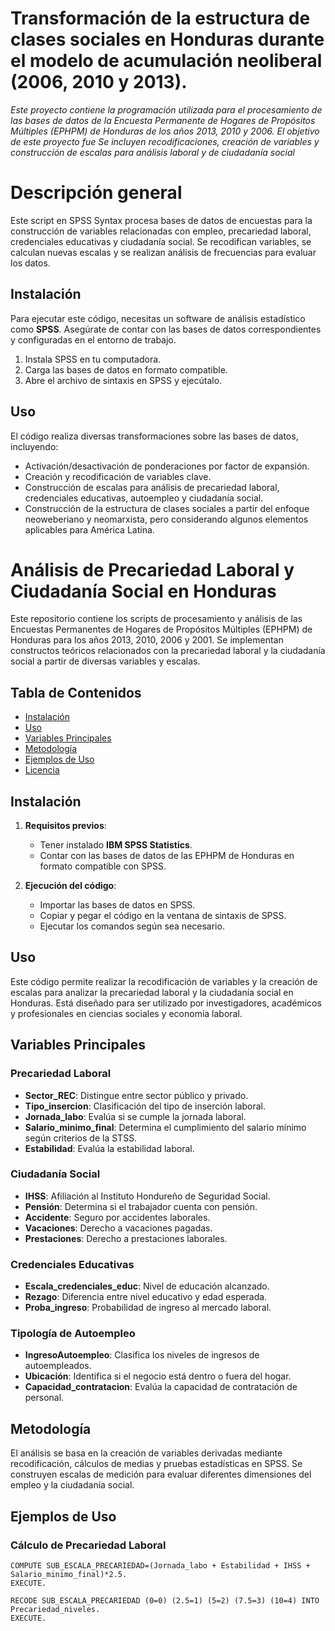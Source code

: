 # Transformación de la estructura de clases sociales en Honduras durante el modelo de acumulación neoliberal (2006, 2010 y 2013).

*Este proyecto contiene la programación utilizada para el procesamiento de las bases de datos de la Encuesta Permanente de Hogares de Propósitos Múltiples (EPHPM) de Honduras de los años 2013, 2010 y 2006.
El objetivo de este proyecto fue 
Se incluyen recodificaciones, creación de variables y construcción de escalas para análisis laboral y de ciudadanía social*

# Descripción general 
Este script en SPSS Syntax procesa bases de datos de encuestas para la construcción de variables relacionadas con empleo, precariedad laboral, credenciales educativas y ciudadanía social.
Se recodifican variables, se calculan nuevas escalas y se realizan análisis de frecuencias para evaluar los datos.

## Instalación

Para ejecutar este código, necesitas un software de análisis estadístico como **SPSS**. Asegúrate de contar con las bases de datos correspondientes y configuradas en el entorno de trabajo.

1. Instala SPSS en tu computadora.
2. Carga las bases de datos en formato compatible.
3. Abre el archivo de sintaxis en SPSS y ejecútalo.

## Uso

El código realiza diversas transformaciones sobre las bases de datos, incluyendo:

- Activación/desactivación de ponderaciones por factor de expansión.
- Creación y recodificación de variables clave.
- Construcción de escalas para análisis de precariedad laboral, credenciales educativas, autoempleo y ciudadanía social.
- Construcción de la estructura de clases sociales a partir del enfoque neoweberiano y neomarxista, pero considerando algunos elementos aplicables para América Latina.

# Análisis de Precariedad Laboral y Ciudadanía Social en Honduras

Este repositorio contiene los scripts de procesamiento y análisis de las Encuestas Permanentes de Hogares de Propósitos Múltiples (EPHPM) de Honduras para los años 2013, 2010, 2006 y 2001. Se implementan constructos teóricos relacionados con la precariedad laboral y la ciudadanía social a partir de diversas variables y escalas.

## Tabla de Contenidos
- [Instalación](#instalación)
- [Uso](#uso)
- [Variables Principales](#variables-principales)
- [Metodología](#metodología)
- [Ejemplos de Uso](#ejemplos-de-uso)
- [Licencia](#licencia)

## Instalación

1. **Requisitos previos**:  
   - Tener instalado **IBM SPSS Statistics**.
   - Contar con las bases de datos de las EPHPM de Honduras en formato compatible con SPSS.

2. **Ejecución del código**:  
   - Importar las bases de datos en SPSS.
   - Copiar y pegar el código en la ventana de sintaxis de SPSS.
   - Ejecutar los comandos según sea necesario.

## Uso

Este código permite realizar la recodificación de variables y la creación de escalas para analizar la precariedad laboral y la ciudadanía social en Honduras. Está diseñado para ser utilizado por investigadores, académicos y profesionales en ciencias sociales y economía laboral.

## Variables Principales

### **Precariedad Laboral**
- **Sector_REC**: Distingue entre sector público y privado.
- **Tipo_insercion**: Clasificación del tipo de inserción laboral.
- **Jornada_labo**: Evalúa si se cumple la jornada laboral.
- **Salario_minimo_final**: Determina el cumplimiento del salario mínimo según criterios de la STSS.
- **Estabilidad**: Evalúa la estabilidad laboral.

### **Ciudadanía Social**
- **IHSS**: Afiliación al Instituto Hondureño de Seguridad Social.
- **Pensión**: Determina si el trabajador cuenta con pensión.
- **Accidente**: Seguro por accidentes laborales.
- **Vacaciones**: Derecho a vacaciones pagadas.
- **Prestaciones**: Derecho a prestaciones laborales.

### **Credenciales Educativas**
- **Escala_credenciales_educ**: Nivel de educación alcanzado.
- **Rezago**: Diferencia entre nivel educativo y edad esperada.
- **Proba_ingreso**: Probabilidad de ingreso al mercado laboral.

### **Tipología de Autoempleo**
- **IngresoAutoempleo**: Clasifica los niveles de ingresos de autoempleados.
- **Ubicación**: Identifica si el negocio está dentro o fuera del hogar.
- **Capacidad_contratacion**: Evalúa la capacidad de contratación de personal.

## Metodología

El análisis se basa en la creación de variables derivadas mediante recodificación, cálculos de medias y pruebas estadísticas en SPSS. Se construyen escalas de medición para evaluar diferentes dimensiones del empleo y la ciudadanía social.

## Ejemplos de Uso

### **Cálculo de Precariedad Laboral**
```spss
COMPUTE SUB_ESCALA_PRECARIEDAD=(Jornada_labo + Estabilidad + IHSS + Salario_minimo_final)*2.5.
EXECUTE.

RECODE SUB_ESCALA_PRECARIEDAD (0=0) (2.5=1) (5=2) (7.5=3) (10=4) INTO Precariedad_niveles.
EXECUTE.
